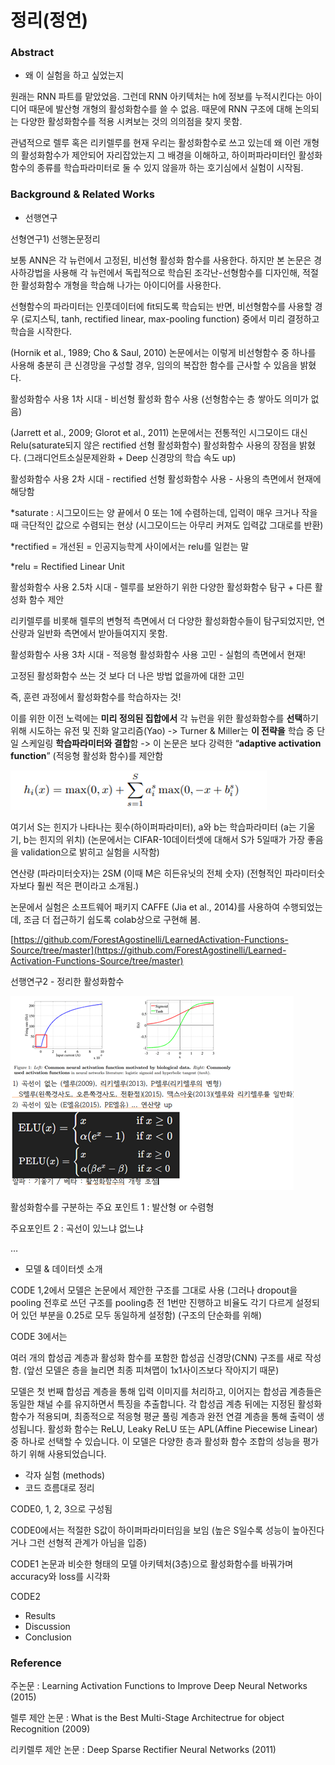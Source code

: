 # 정리(정연)

### Abstract

- 왜 이 실험을 하고 싶었는지

원래는 RNN 파트를 맡았었음. 그런데 RNN 아키텍처는 h에 정보를 누적시킨다는 아이디어 때문에 발산형 개형의 활성화함수를 쓸 수 없음. 때문에 RNN 구조에 대해 논의되는 다양한 활성화함수를 적용 시켜보는 것의 의의점을  찾지 못함.

관념적으로 렐루 혹은 리키렐루를 현재 우리는 활성화함수로 쓰고 있는데 왜 이런 개형의 활성화함수가 제안되어 자리잡았는지 그 배경을 이해하고, 하이퍼파라미터인 활성화함수의 종류를 학습파라미터로 둘 수 있지 않을까 하는 호기심에서 실험이 시작됨.

### Background & Related Works

- 선행연구

선형연구1) 선행논문정리

 보통 ANN은 각 뉴런에서 고정된, 비선형 활성화 함수를 사용한다. 하지만 본 논문은 경사하강법을 사용해 각 뉴런에서 독립적으로 학습된 조각난-선형함수를 디자인해, 적절한 활성화함수 개형을 학습해 나가는 아이디어를 사용한다.

선형함수의 파라미터는 인풋데이터에 fit되도록 학습되는 반면, 비선형함수를 사용할 경우 (로지스틱, tanh, rectified linear, max-pooling function) 중에서 미리 결정하고 학습을 시작한다.

(Hornik et al., 1989; Cho & Saul, 2010) 논문에서는 이렇게 비선형함수 중 하나를 사용해 충분히 큰 신경망을 구성할 경우, 임의의 복잡한 함수를 근사할 수 있음을 밝혔다.

 활성화함수 사용 1차 시대 - 비선형 활성화 함수 사용 (선형함수는 층 쌓아도 의미가 없음)

(Jarrett et al., 2009; Glorot et al., 2011) 논문에서는 전통적인 시그모이드 대신 Relu(saturate되지 않은 rectified 선형 활성화함수) 활성화함수 사용의 장점을 밝혔다. (그래디언트소실문제완화 + Deep 신경망의 학습 속도 up)

 활성화함수 사용 2차 시대 - rectified 선형 활성화함수 사용 - 사용의 측면에서 현재에 해당함

*saturate : 시그모이드는 양 끝에서 0 또는 1에 수렴하는데, 입력이 매우 크거나 작을 때 극단적인 값으로 수렴되는 현상 (시그모이드는 아무리 커져도 입력값 그대로를 반환)

*rectified = 개선된 = 인공지능학계 사이에서는 relu를 일컫는 말

*relu = Rectified Linear Unit

 활성화함수 사용 2.5차 시대 - 렐루를 보완하기 위한 다양한 활성화함수 탐구 + 다른 활성화 함수 제안

리키렐루를 비롯해 렐루의 변형적 측면에서 더 다양한 활성화함수들이 탐구되었지만, 연산량과 일반화 측면에서 받아들여지지 못함.

 활성화함수 사용 3차 시대 - 적응형 활성화함수 사용 고민 - 실험의 측면에서 현재!

고정된 활성화함수 쓰는 것 보다 더 나은 방법 없을까에 대한 고민

즉, 훈련 과정에서 활성화함수를 학습하자는 것!

이를 위한 이전 노력에는 **미리 정의된 집합에서** 각 뉴런을 위한 활성화함수를 **선택**하기 위해 시도하는 유전 및 진화 알고리즘(Yao) -> Turner & Miller는 **이 전략을** 학습 중 단일 스케일링 **학습파라미터와 결합**함 -> 이 논문은 보다 강력한 “**adaptive activation function**” (적응형 활성화 함수)를 제안함

![Untitled.png](https://github.com/gaeun0112/aisystem_project/blob/main/image/paper4/math_image.png?raw=true)

여기서 S는 힌지가 나타나는 횟수(하이퍼파라미터), a와 b는 학습파라미터 (a는 기울기, b는 힌지의 위치) (논문에서는 CIFAR-10데이터셋에 대해서 S가 5일때가 가장 좋음을 validation으로 밝히고 실험을 시작함)

연산량 (파라미터숫자)는 2SM (이때 M은 히든유닛의 전체 숫자) (전형적인 파라미터숫자보다 훨씬 적은 편이라고 소개됨.)

논문에서 실험은 소프트웨어 패키지 CAFFE (Jia et al., 2014)를 사용하여 수행되었는데, 조금 더 접근하기 쉽도록 colab상으로 구현해 봄.

[https://github.com/ForestAgostinelli/LearnedActivation-Functions-Source/tree/master](https://github.com/ForestAgostinelli/Learned-Activation-Functions-Source/tree/master)

선행연구2 - 정리한 활성화함수

![Untitled.png](https://github.com/gaeun0112/aisystem_project/blob/main/image/paper4/3.png?raw=true)

활성화함수를 구분하는 주요 포인트 1 : 발산형 or 수렴형

주요포인트 2 : 곡선이 있느냐 없느냐

…

- 모델 & 데이터셋 소개

CODE 1,2에서 모델은 논문에서 제안한 구조를 그대로 사용 (그러나 dropout을 pooling 전후로 쓰던 구조를 pooling층 전 1번만 진행하고 비율도 각기 다르게 설정되어 있던 부분을 0.25로 모두 동일하게 설정함) (구조의 단순화를 위해)

CODE 3에서는

 여러 개의 합성곱 계층과 활성화 함수를 포함한 합성곱 신경망(CNN) 구조를 새로 작성함. (앞선 모델은 층을 늘리면 최종 피쳐맵이 1x1사이즈보다 작아지기 때문)

모델은 첫 번째 합성곱 계층을 통해 입력 이미지를 처리하고, 이어지는 합성곱 계층들은 동일한 채널 수를 유지하면서 특징을 추출합니다. 각 합성곱 계층 뒤에는 지정된 활성화 함수가 적용되며, 최종적으로 적응형 평균 풀링 계층과 완전 연결 계층을 통해 출력이 생성됩니다. 활성화 함수는 ReLU, Leaky ReLU 또는 APL(Affine Piecewise Linear) 중 하나로 선택할 수 있습니다. 이 모델은 다양한 층과 활성화 함수 조합의 성능을 평가하기 위해 사용되었습니다.

- 각자 실험 (methods)
- 코드 흐름대로 정리

CODE0, 1, 2, 3으로 구성됨

CODE0에서는 적절한 S값이 하이퍼파라미터임을 보임 (높은 S일수록 성능이 높아진다거나 그런 선형적 관계가 아님을 입증)

CODE1 논문과 비슷한 형태의 모델 아키텍처(3층)으로 활성화함수를 바꿔가며 accuracy와 loss를 시각화

CODE2

- Results
- Discussion
- Conclusion

### Reference

주논문 : Learning Activation Functions to Improve Deep Neural Networks (2015)

렐루 제안 논문 : What is the Best Multi-Stage Architectrue for object Recognition (2009)

리키렐루 제안 논문 : Deep Sparse Rectifier Neural Networks (2011)
